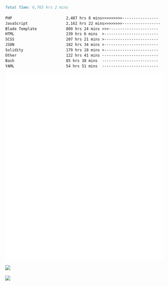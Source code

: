 <!--START_SECTION:waka-->

```markdown
Total Time: 6,763 hrs 2 mins

PHP                        2,487 hrs 8 mins>>>>>>>>>----------------   36.12 %
JavaScript                 2,162 hrs 22 mins>>>>>>>>-----------------   31.40 %
Blade Template             809 hrs 24 mins >>>----------------------   11.75 %
HTML                       239 hrs 6 mins  >------------------------   03.47 %
SCSS                       207 hrs 21 mins >------------------------   03.01 %
JSON                       182 hrs 34 mins >------------------------   02.65 %
Solidity                   179 hrs 18 mins >------------------------   02.60 %
Other                      122 hrs 41 mins -------------------------   01.78 %
Bash                       85 hrs 38 mins  -------------------------   01.24 %
YAML                       54 hrs 51 mins  -------------------------   00.80 %
```

<!--END_SECTION:waka-->

![](https://raw.githubusercontent.com/DrMaxis/github-stats-transparent/output/generated/overview.svg)
![](https://raw.githubusercontent.com/DrMaxis/github-stats-transparent/output/generated/languages.svg)

![](https://git-readme-stats-drmaxis-projects.vercel.app/api?username=drmaxis&show_icons=true&theme=outrun&count_private=true&show=reviews,discussions_started,discussions_answered,prs_merged,prs_merged_percentage&custom_title=2024%20Github%20Rank)
 
<a href="https://count.getloli.com/"><img src="https://count.getloli.com/get/@:maxis-the-alchemist?theme=rule34"></a>
<!-- https://count.getloli.com/get/@alchemist?theme=rule34 -->
<br>
